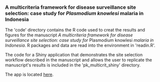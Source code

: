 ### A multicriteria framework for disease surveillance site selection: case study for *Plasmodium knowlesi* malaria in Indonesia </h3>

The 'code' directory contains the R code used to creat the results and figures for the manuscript *A multicriteria framework for disease surveillance site selection: case study for* Plasmodium knowlesi *malaria in Indonesia*. R packages and data are read into the environment in 'readin.R'.

The code for a Shiny application that demonstrates the site selection workflow described in the manuscript and allows the user to replicate the manuscript's results is included in the 'pk_multicrit_shiny' directory.

The app is located [here](http://lucyharrison.shinyapps.io/pk_multicrit_shiny/).